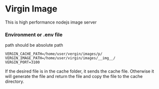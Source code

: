 # Virgin Image
This is high performance nodejs image server


### Environment or .env file
path should be absolute path
```dosini
VERGIN_CACHE_PATH=/home/user/vergin/images/p/
VERGIN_IMAGE_PATH=/home/user/virgin/images/__img__/
VERGIN_PORT=3100
```

If the desired file is in the cache folder, it sends the cache file.  Otherwise it will generate the file and return the file and copy the file to the cache directory.

